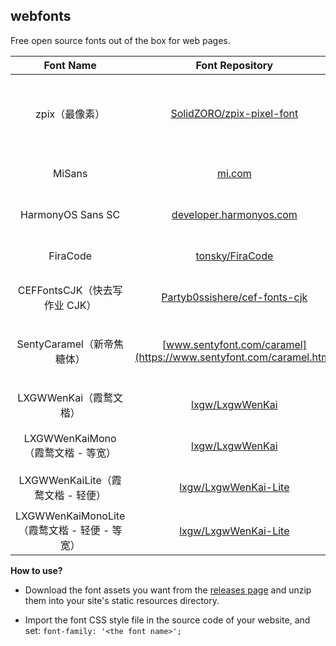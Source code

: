 ## webfonts

Free open source fonts out of the box for web pages.

|                  Font Name                   |                       Font Repository                        | Copyright                                                |
| :------------------------------------------: | :----------------------------------------------------------: | -------------------------------------------------------- |
|                zpix（最像素）                | [SolidZORO/zpix-pixel-font](https://github.com/SolidZORO/zpix-pixel-font) | Free for **non-commercial** personal or educational use. |
|                    MiSans                    |                [mi.com](https://www.mi.com/)                 | Free and commercially available.                         |
|              HarmonyOS Sans SC               | [developer.harmonyos.com](https://developer.harmonyos.com/cn/docs/design/font-0000001157868583) | Free and commercially available.                         |
|                   FiraCode                   |    [tonsky/FiraCode](https://github.com/tonsky/FiraCode)     | Free and commercially available.                         |
|        CEFFontsCJK（快去写作业 CJK）         | [Partyb0ssishere/cef-fonts-cjk](https://github.com/Partyb0ssishere/cef-fonts-cjk) | Free and commercially available.                         |
|          SentyCaramel（新帝焦糖体）          | [www.sentyfont.com/caramel](https://www.sentyfont.com/caramel.htm) | Free for **non-commercial** personal use.                |
|            LXGWWenKai（霞鹜文楷）            |    [lxgw/LxgwWenKai](https://github.com/lxgw/LxgwWenKai/)    | Free and commercially available.                         |
|      LXGWWenKaiMono（霞鹜文楷 - 等宽）       |    [lxgw/LxgwWenKai](https://github.com/lxgw/LxgwWenKai/)    | Free and commercially available.                         |
|      LXGWWenKaiLite（霞鹜文楷 - 轻便）       | [lxgw/LxgwWenKai-Lite](https://github.com/lxgw/LxgwWenKai-Lite) | Free and commercially available.                         |
| LXGWWenKaiMonoLite（霞鹜文楷 - 轻便 - 等宽） | [lxgw/LxgwWenKai-Lite](https://github.com/lxgw/LxgwWenKai-Lite) | Free and commercially available.                         |

**How to use?**

- Download the font assets you want from the [releases page](https://github.com/DejavuMoe/webfonts/releases) and unzip them into your site's static resources directory.

- Import the font CSS style file in the source code of your website, and set: `font-family: '<the font name>';`
